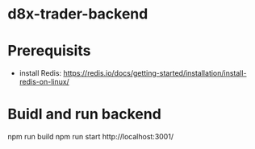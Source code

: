 # d8x-trader-backend

# Prerequisits

- install Redis: https://redis.io/docs/getting-started/installation/install-redis-on-linux/

# Buidl and run backend

npm run build
npm run start
http://localhost:3001/
